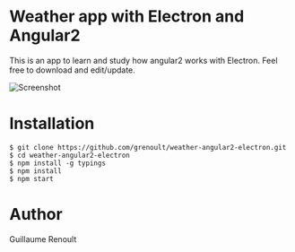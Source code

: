 # Weather app with Electron and Angular2
This is an app to learn and study how angular2 works with Electron.
Feel free to download and edit/update.

![Screenshot](http://i.imgur.com/d23IjLB.png)

# Installation

```
$ git clone https://github.com/grenoult/weather-angular2-electron.git
$ cd weather-angular2-electron
$ npm install -g typings
$ npm install
$ npm start
```

# Author

Guillaume Renoult